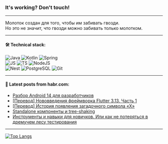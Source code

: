 ### It's working? Don't touch!

---
Молоток создан для того, чтобы им забивать гвозди. <br>
Но это не значит, что гвозди можно забивать только молотком.

---

#### 🛠️ Technical stack:

![Java](https://img.shields.io/badge/Java-informational?logo=Oracle&style=flat&logoColor=white&color=FF4500)
![Kotlin](https://img.shields.io/badge/Kotlin-informational?logo=Kotlin&style=flat&logoColor=white&color=774D97)
![Spring](https://img.shields.io/badge/SpringBoot-informational?logo=SpringBoot&style=flat&logoColor=white&color=6DB33F) <br>
![JS](https://img.shields.io/badge/JS-informational?logo=javaScript&style=flat&logoColor=black&color=F7Df1E)
![TS](https://img.shields.io/badge/TypeScript-informational?logo=typeScript&style=flat&logoColor=black&color=0667A8)
![NodeJS](https://img.shields.io/badge/NodeJS-informational?logo=node.js&style=flat&logoColor=white&color=70A760) <br>
![Nest](https://img.shields.io/badge/NestJS-informational?logo=NestJS&style=flat&logoColor=white&color=E0234E)
![PostgreSQL](https://img.shields.io/badge/PostgreSQL-informational?logo=PostgreSQL&style=flat&logoColor=white&color=DAA520)
![Git](https://img.shields.io/badge/Git-informational?logo=git&style=flat&logoColor=white&color=778899)

___

#### 💬 Latest posts from habr.com:

<!-- BLOG-POST-LIST:START -->
- [Разбор Android 14 для разработчиков](https://habr.com/ru/companies/broadcast/articles/753704/?utm_source=habrahabr&utm_medium=rss&utm_campaign=753704)
- [[Перевод] Нововведения фреймворка Flutter 3.13. Часть 1](https://habr.com/ru/articles/759716/?utm_source=habrahabr&utm_medium=rss&utm_campaign=759716)
- [[Перевод] История появления загадочного символа «Х»](https://habr.com/ru/companies/itglobalcom/articles/759678/?utm_source=habrahabr&utm_medium=rss&utm_campaign=759678)
- [Standalone компоненты и tree-shaking](https://habr.com/ru/companies/skyeng/articles/757498/?utm_source=habrahabr&utm_medium=rss&utm_campaign=757498)
- [Инструменты и навыки для новичков. Или как не потеряться в дремучем лесу тестирования](https://habr.com/ru/companies/yandex_praktikum/articles/758384/?utm_source=habrahabr&utm_medium=rss&utm_campaign=758384)
<!-- BLOG-POST-LIST:END -->

---
[![Top Langs](https://github-readme-stats-git-master-advtsetting-gmailcom.vercel.app/api/top-langs/?username=zloylis&langs_count=10&hide_title=false&title_color=e6edf3&size_weight=0.5&count_weight=0.5&layout=compact&hide_border=true&theme=dracula)](https://github.com/zloylis)

<!-- ![GitHub stats](https://github-readme-stats-git-master-advtsetting-gmailcom.vercel.app/api?username=zloylis&show_icons=true&hide_border=true&theme=dracula&hide_title=true&include_all_commits=true&count_private=true&hide=contribs&hide_rank=true) -->
